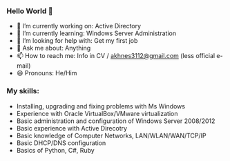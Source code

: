 ### Hello World 👋

- 🔭 I’m currently working on: Active Directory
- 🌱 I’m currently learning: Windows Server Administration 
- 🤔 I’m looking for help with: Get my first job 
- 💬 Ask me about: Anything
- 📫 How to reach me: Info in CV / akhnes3112@gmail.com (less official e-mail)
- 😄 Pronouns: He/Him

 
 
 
 
 ### My skills:
 
 - Installing, upgrading and fixing problems with Ms Windows
 - Experience with Oracle VirtualBox/VMware virtualization
 - Basic administration and configuration of Windows Server 2008/2012
 - Basic experience with Active Direcotry
 - Basic knowledge of Computer Networks, LAN/WLAN/WAN/TCP/IP
 - Basic DHCP/DNS configuration
 - Basics of Python, C#, Ruby
